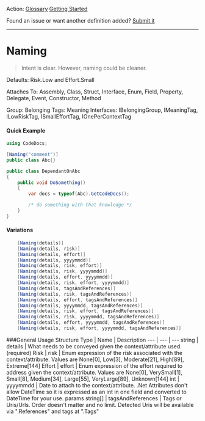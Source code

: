 Action: [Glossary]() [Getting Started]()

Found an issue or want another definition added? [Submit it](https://github.com/rskopecek/CodeDocs/issues/new)


---

Naming
====================

> Intent is clear.  However, naming could be cleaner.

Defaults: Risk.Low and Effort.Small

Attaches To: Assembly, Class, Struct, Interface, Enum, Field, Property, Delegate, Event, Constructor, Method

Group: Belonging
Tags: Meaning
Interfaces: IBelongingGroup, IMeaningTag, ILowRiskTag, ISmallEffortTag, IOnePerContextTag

#### Quick Example
```csharp
using CodeDocs;

[Naming("comment")]
public class Abc{}

public class DependantOnAbc
{
	public void DoSomething()
	{
		var docs = typeof(Abc).GetCodeDocs();

		/* do something with that knowledge */
	}
}
```

#### Variations
```csharp
    [Naming(details)]
    [Naming(details, risk)]
    [Naming(details, effort)]
    [Naming(details, yyyymmdd)]
    [Naming(details, risk, effort)]
    [Naming(details, risk, yyyymmdd)]
    [Naming(details, effort, yyyymmdd)]
    [Naming(details, risk, effort, yyyymmdd)]
    [Naming(details, tagsAndReferences)]
    [Naming(details, risk, tagsAndReferences)]
    [Naming(details, effort, tagsAndReferences)]
    [Naming(details, yyyymmdd, tagsAndReferences)]
    [Naming(details, risk, effort, tagsAndReferences)]
    [Naming(details, risk, yyyymmdd, tagsAndReferences)]
    [Naming(details, effort, yyyymmdd, tagsAndReferences)]
    [Naming(details, risk, effort, yyyymmdd, tagsAndReferences)]
```

###General Usage Structure
Type | Name | Description
--- | --- | ---
string | details | What needs to be conveyed given the context/attribute used. (required)
Risk | risk | Enum expression of the risk associated with the context/attribute.  Values are None[0], Low[3], Moderate[21], High[89], Extreme[144]
Effort | effort | Enum expression of the effort required to address given the context/attribute.  Values are None[0], VerySmall[1], Small[8], Medium[34], Large[55], VeryLarge[89], Unknown[144]
int | yyyymmdd | Date to attach to the context/attribute.  .Net Attributes don't allow DateTime so it is expressed as an int in one field and converted to DateTime for your use.
params string[] | tagsAndReferences | Tags or Uris/Urls. Order doesn't matter and no limit.  Detected Uris will be available via ".References" and tags at ".Tags"